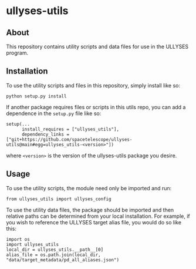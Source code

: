 # ullyses-utils

## About

This repository contains utility scripts and data files for use in the ULLYSES program.

## Installation

To use the utility scripts and files in this repository, simply install like so:
```
python setup.py install
```

If another package requires files or scripts in this utils repo, you can add a dependence in the `setup.py` file like so:
```
setup(...
      install_requires = ["ullyses_utils"],
      dependency_links = ["git+https://github.com/spacetelescope/ullyses-utils@main#egg=ullyses_utils-<version>"])
```
where `<version>` is the version of the ullyses-utils package you desire.

## Usage

To use the utility scripts, the module need only be imported and run:
```
from ullyses_utils import ullyses_config
```

To use the utility data files, the package should be imported and then relative paths can be determined from your local installation.
For example, if you wish to reference the ULLYSES target alias file, you would do so like this:
```
import os
import ullyses_utils
local_dir = ullyses_utils.__path__[0]
alias_file = os.path.join(local_dir, "data/target_metadata/pd_all_aliases.json")
```
